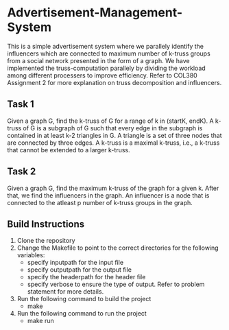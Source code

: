 # Advertisement-Management-System
This is a simple advertisement system where we parallely identify the influencers which are connected to maximum number of k-truss groups from a social network presented in the form of a graph. We have implemented the truss-computation parallely by dividing the workload among different processers to improve efficiency. Refer to COL380 Assignment 2 for more explanation on truss decomposition and influencers.

## Task 1
Given a graph G, find the k-truss of G for a range of k in (startK, endK). A k-truss of G is a subgraph of G such that every edge in the subgraph is contained in at least k-2 triangles in G. A triangle is a set of three nodes that are connected by three edges. A k-truss is a maximal k-truss, i.e., a k-truss that cannot be extended to a larger k-truss.

## Task 2
Given a graph G, find the maximum k-truss of the graph for a given k. After that, we find the influencers in the graph. An influencer is a node that is connected to the atleast p number of k-truss groups in the graph. 

## Build Instructions 
1. Clone the repository
2. Change the Makefile to point to the correct directories for the following variables:
    * specify inputpath for the input file
    * specify outputpath for the output file
    * specify the headerpath for the header file
    * specify verbose to ensure the type of output. Refer to problem statement for more details.
3. Run the following command to build the project
    * make
4. Run the following command to run the project
    * make run

